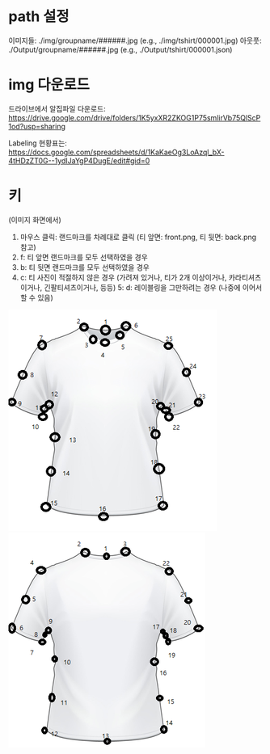 # path 설정
이미지들: ./img/groupname/######.jpg (e.g., ./img/tshirt/000001.jpg)
아웃풋: ./Output/groupname/######.jpg (e.g., ./Output/tshirt/000001.json)

# img 다운로드
드라이브에서 알집파일 다운로드: https://drive.google.com/drive/folders/1K5yxXR2ZKOG1P75smlirVb75QlScP1od?usp=sharing

Labeling 현황표는: https://docs.google.com/spreadsheets/d/1KaKaeOg3LoAzql_bX-4tHDzZT0G--1ydIJaYgP4DugE/edit#gid=0

# 키
(이미지 화면에서)
1. 마우스 클릭: 랜드마크를 차례대로 클릭 (티 앞면: front.png, 티 뒷면: back.png 참고)
2. f: 티 앞면 랜드마크를 모두 선택하였을 경우
3. b: 티 뒷면 랜드마크를 모두 선택하였을 경우
4. c: 티 사진이 적절하지 않은 경우 (가려져 있거나, 티가 2개 이상이거나, 카라티셔츠이거나, 긴팔티셔츠이거나, 등등)
5: d: 레이블링을 그만하려는 경우 (나중에 이어서 할 수 있음)


![front.png](./git_images/front.png "front.png")
![back.png](./git_images/back.png "back.png")